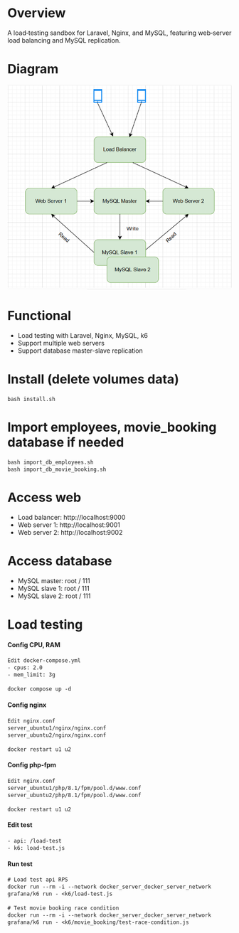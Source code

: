 # Overview
A load‑testing sandbox for Laravel, Nginx, and MySQL, featuring web‑server load balancing and MySQL replication.

# Diagram
![Logo](readme-diagram.png)

# Functional
- Load testing with Laravel, Nginx, MySQL, k6
- Support multiple web servers
- Support database master-slave replication

# Install (delete volumes data)
```
bash install.sh
```

# Import employees, movie_booking database if needed
```
bash import_db_employees.sh
bash import_db_movie_booking.sh
```

# Access web
- Load balancer: http://localhost:9000
- Web server 1: http://localhost:9001
- Web server 2: http://localhost:9002

# Access database
- MySQL master: root / 111
- MySQL slave 1: root / 111
- MySQL slave 2: root / 111

# Load testing
#### Config CPU, RAM
```
Edit docker-compose.yml
- cpus: 2.0
- mem_limit: 3g

docker compose up -d
```

#### Config nginx
```
Edit nginx.conf
server_ubuntu1/nginx/nginx.conf
server_ubuntu2/nginx/nginx.conf

docker restart u1 u2
```

#### Config php-fpm
```
Edit nginx.conf
server_ubuntu1/php/8.1/fpm/pool.d/www.conf
server_ubuntu2/php/8.1/fpm/pool.d/www.conf

docker restart u1 u2
```

#### Edit test
```
- api: /load-test
- k6: load-test.js
```

#### Run test
```
# Load test api RPS
docker run --rm -i --network docker_server_docker_server_network grafana/k6 run - <k6/load-test.js

# Test movie booking race condition
docker run --rm -i --network docker_server_docker_server_network grafana/k6 run - <k6/movie_booking/test-race-condition.js
```

